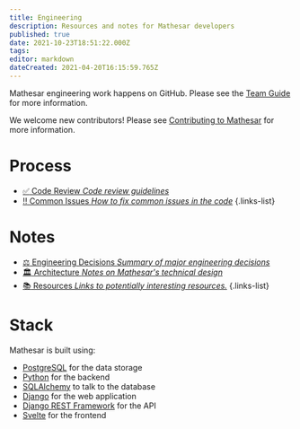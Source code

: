 ```yaml
---
title: Engineering
description: Resources and notes for Mathesar developers
published: true
date: 2021-10-23T18:51:22.000Z
tags: 
editor: markdown
dateCreated: 2021-04-20T16:15:59.765Z
---
```


Mathesar engineering work happens on GitHub. Please see the [Team Guide](/team/guide) for more information.

We welcome new contributors! Please see [Contributing to Mathesar](/community/contributing) for more information.

# Process
- [:white_check_mark: Code Review *Code review guidelines*](/engineering/code-review)
- [:bangbang: Common Issues *How to fix common issues in the code*](/engineering/common-issues)
{.links-list}

# Notes
- [:balance_scale: Engineering Decisions *Summary of major engineering decisions*](/engineering/decisions)
- [:classical_building: Architecture *Notes on Mathesar's technical design*](/engineering/architecture)
- [:books: Resources *Links to potentially interesting resources.*](/engineering/resources)
{.links-list}

# Stack
Mathesar is built using:
- [PostgreSQL](https://www.postgresql.org/) for the data storage
- [Python](https://www.python.org/) for the backend
- [SQLAlchemy](https://www.sqlalchemy.org/) to talk to the database
- [Django](https://www.djangoproject.com/) for the web application
- [Django REST Framework](https://www.django-rest-framework.org/) for the API 
- [Svelte](https://svelte.dev/) for the frontend
